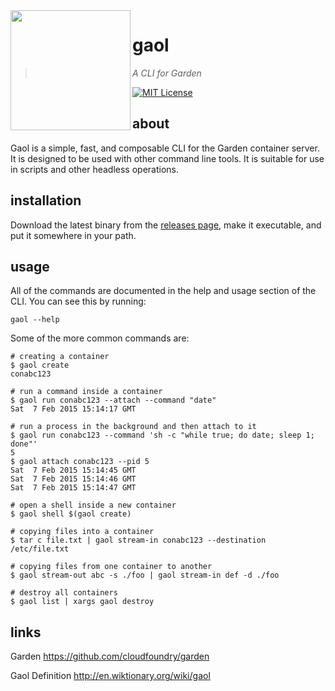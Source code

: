 <img src="https://cdn.rawgit.com/contraband/gaol/master/docs/images/gaol.svg" align="left" width="192px" height="192px"/>

# gaol

> *A CLI for Garden*

[![MIT License](https://img.shields.io/badge/license-MIT-blue.svg?style=flat-square)](/LICENSE)


## about

Gaol is a simple, fast, and composable CLI for the Garden container server. It
is designed to be used with other command line tools. It is suitable for use in
scripts and other headless operations.


## installation

Download the latest binary from the [releases page][releases], make it
executable, and put it somewhere in your path.

[releases]: https://github.com/contraband/gaol/releases


## usage

All of the commands are documented in the help and usage section of the CLI.
You can see this by running:

    gaol --help

Some of the more common commands are:

    # creating a container
    $ gaol create
    conabc123

    # run a command inside a container
    $ gaol run conabc123 --attach --command "date"
    Sat  7 Feb 2015 15:14:17 GMT

    # run a process in the background and then attach to it
    $ gaol run conabc123 --command 'sh -c "while true; do date; sleep 1; done"'
    5
    $ gaol attach conabc123 --pid 5
    Sat  7 Feb 2015 15:14:45 GMT
    Sat  7 Feb 2015 15:14:46 GMT
    Sat  7 Feb 2015 15:14:47 GMT

    # open a shell inside a new container
    $ gaol shell $(gaol create)

    # copying files into a container
    $ tar c file.txt | gaol stream-in conabc123 --destination /etc/file.txt

    # copying files from one container to another
    $ gaol stream-out abc -s ./foo | gaol stream-in def -d ./foo

    # destroy all containers
    $ gaol list | xargs gaol destroy


## links

Garden
https://github.com/cloudfoundry/garden

Gaol Definition
http://en.wiktionary.org/wiki/gaol
